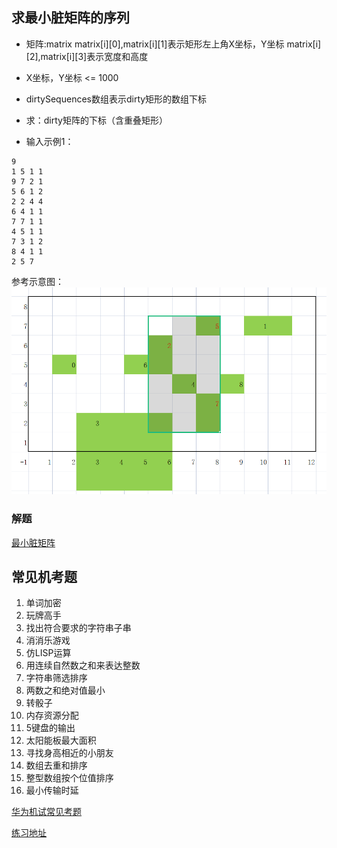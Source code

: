 ## 求最小脏矩阵的序列

* 矩阵:matrix matrix[i][0],matrix[i][1]表示矩形左上角X坐标，Y坐标 matrix[i][2],matrix[i][3]表示宽度和高度
* X坐标，Y坐标 <= 1000
* dirtySequences数组表示dirty矩形的数组下标
* 求：dirty矩阵的下标（含重叠矩形）

* 输入示例1：
```
9
1 5 1 1
9 7 2 1
5 6 1 2
2 2 4 4
6 4 1 1
7 7 1 1
4 5 1 1
7 3 1 2
8 4 1 1
2 5 7
```

参考示意图：
![最小脏矩阵](dirtyMatrix.png)

### 解题

[最小脏矩阵](https://gitee.com/zmzhou-star/learnotes/raw/master/src/main/java/com/github/zmzhoustar/DirtyMatrix.java)

## 常见机考题
1. 单词加密
2. 玩牌高手
3. 找出符合要求的字符串子串
4. 消消乐游戏
5. 仿LISP运算
6. 用连续自然数之和来表达整数
7. 字符串筛选排序
8. 两数之和绝对值最小
9. 转骰子
10. 内存资源分配
11. 5键盘的输出
12. 太阳能板最大面积
13. 寻找身高相近的小朋友
14. 数组去重和排序
15. 整型数组按个位值排序
16. 最小传输时延

[华为机试常见考题](https://blog.nowcoder.net/zhuanlan/v0Eoqj)

[练习地址](https://www.nowcoder.com/ta/huawei)